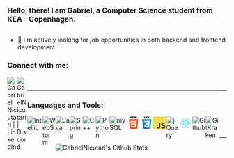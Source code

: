 ### Hello, there! I am Gabriel, a Computer Science student from KEA - Copenhagen.

##
- 👯 I'm actively looking for job opportunities in both backend and frontend development.


### Connect with me:

[<img align="left" alt="GabrielNicutari | LinkedIn" width="22px" src="https://cdn.jsdelivr.net/npm/simple-icons@v3/icons/linkedin.svg" />][linkedin]
[<img align="left" alt="GabrielNicutari | Discord" width="24px" src="https://www.flaticon.com/svg/static/icons/svg/2111/2111363.svg" />][discord]

<br />

---

### Languages and Tools:

<img align="left" alt="IntelliJ" width="35px" src="https://cdn.iconscout.com/icon/free/png-512/intellij-idea-569199.png" />
<img align="left" alt="WebStorm" width="30px" src="https://dashboard.snapcraft.io/site_media/appmedia/2017/11/WebStorm_1282x.png" />
<img align="left" alt="Java" width="32px" src="https://icon-library.com/images/java-icon-png/java-icon-png-15.jpg" />
<img align="left" alt="Spring" width="30px" src="https://encrypted-tbn0.gstatic.com/images?q=tbn:ANd9GcRO_K5_S6MDApkQ-jfChAWwy_iyWn-Nl-DhbA&usqp=CAU" />
<img align="left" alt="C++" width="30px" src="https://user-images.githubusercontent.com/42747200/46140125-da084900-c26d-11e8-8ea7-c45ae6306309.png" />
<img align="left" alt="Python" width="32px" src="https://images.vexels.com/media/users/3/166477/isolated/preview/9bb722f0e85ddbc1ce0f064534fd2311-python-programming-language-icon-by-vexels.png" />
<img align="left" alt="mySQL" width="40px" src="https://www.mysql.com/common/logos/logo-mysql-170x115.png" />
<img align="left" alt="HTML5" width="30px" src="https://raw.githubusercontent.com/github/explore/80688e429a7d4ef2fca1e82350fe8e3517d3494d/topics/html/html.png" />
<img align="left" alt="CSS3" width="30px" src="https://raw.githubusercontent.com/github/explore/80688e429a7d4ef2fca1e82350fe8e3517d3494d/topics/css/css.png" />
<img align="left" alt="JavaScript" width="30px" src="https://raw.githubusercontent.com/github/explore/80688e429a7d4ef2fca1e82350fe8e3517d3494d/topics/javascript/javascript.png" />
<img align="left" alt="jQuery" width="30px" src="https://miro.medium.com/max/285/1*QR2SBNwG75LyY5uwqWpN3A.png" />
<img align="left" alt="React" width="30px" src="https://raw.githubusercontent.com/github/explore/80688e429a7d4ef2fca1e82350fe8e3517d3494d/topics/react/react.png" />
<img align="left" alt="Github" width="30px" src="https://image.flaticon.com/icons/png/512/25/25231.png" />
<img align="left" alt="GitKraken" width="32px" src="https://user-images.githubusercontent.com/17736615/30980083-f7f8a860-a43c-11e7-939e-f6717a2210fe.png" />


<br />
<br />

---

<img allign="left" alt="GabrielNicutari's Github Stats" src="https://github-readme-stats.vercel.app/api?username=GabrielNicutari&show_icons=true&theme=dracula" />


[linkedin]: https://www.linkedin.com/in/gabriel-nicutari-82a270192/
[discord]: https://discordapp.com/users/462977538604400642/
